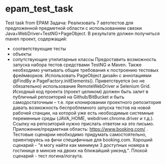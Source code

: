 # epam_test_task
Test task from EPAM
Задача: Реализовать 7 автотестов для предложенной предметной области с использованием связки Java+WebDriver+TestNG+PageObject. В результате должен получиться maven проект, содержащий:
- соответствующие тесты
- объекты
- сопутствующие утилитарные классы
Предоставить возможность запуска набора тестов средствами TestNG и Maven. 
Также необходимо учитывать общие требования к построению тестовых фреймворков.
Использовать PageObject дизайн с аннотациями @FindBy и PageFactory.initElements(). 
Приветствуется (но не обязательно) использование RemoteWebDriver и Selenium Grid. 
Исходный код проекта (проект целиком) должен быть залит в публичный репозиторий на Github/BitBucket и быть самодостаточным – т.е. при клонировании проектного репозитория давать возможность беспроблемного запуска тестов на новой рабочей станции, на которой уже есть необходимые системные переменные среды (JAVA_HOME, webdriver.chrome.driver и т.д.). 
Ссылку на репозиторий нужно прислать ответом на это письмо. 
Приложение/предметная область: https://www.booking.com/ . Тестовые сценарии необходимо придумать самостоятельно, ориентируясь на фичи специфичные для booking.com. Хороший сценарий - "я могу найти как минимум 3 доступных номера в гостинице в минске на двоих на ближайший уикэнд.". Плохой сценарий - тест логина/логаута.
